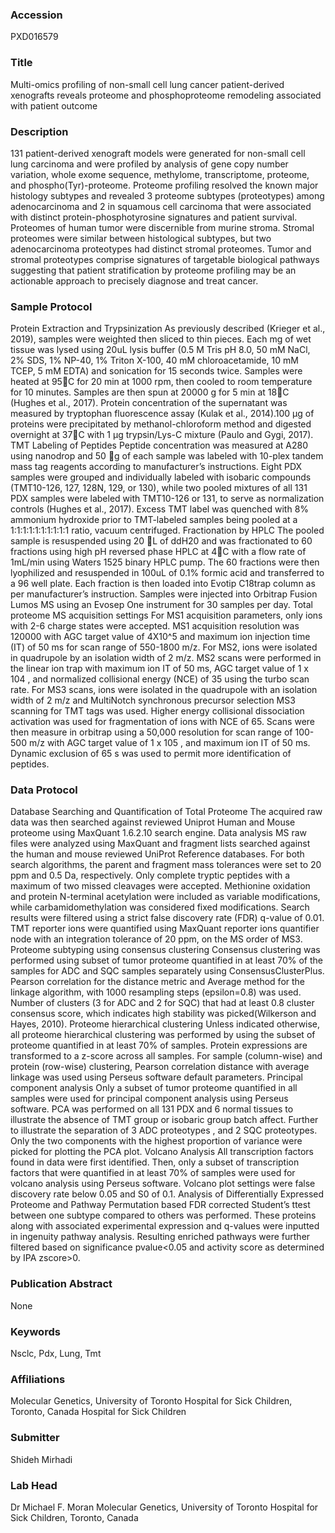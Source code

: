 ### Accession
PXD016579

### Title
Multi-omics profiling of non-small cell lung cancer patient-derived xenografts reveals proteome and phosphoproteome remodeling associated with patient outcome

### Description
131 patient-derived xenograft models were generated for non-small cell lung carcinoma and were profiled by analysis of gene copy number variation, whole exome sequence, methylome, transcriptome, proteome, and phospho(Tyr)-proteome. Proteome profiling resolved the known major histology subtypes and revealed 3 proteome subtypes (proteotypes) among adenocarcinoma and 2 in squamous cell carcinoma that were associated with distinct protein-phosphotyrosine signatures and patient survival. Proteomes of human tumor were discernible from murine stroma. Stromal proteomes were similar between histological subtypes, but two adenocarcinoma proteotypes had distinct stromal proteomes. Tumor and stromal proteotypes comprise signatures of targetable biological pathways suggesting that patient stratification by proteome profiling may be an actionable approach to precisely diagnose and treat cancer.

### Sample Protocol
Protein Extraction and Trypsinization As previously described (Krieger et al., 2019),  samples were weighted then sliced to thin pieces. Each mg of wet tissue was lysed using 20uL lysis buffer (0.5 M Tris pH 8.0, 50 mM NaCl, 2% SDS, 1% NP-40, 1% Triton X-100, 40 mM chloroacetamide, 10 mM TCEP, 5 mM EDTA) and sonication for 15 seconds twice. Samples were heated at 95C for 20 min at 1000 rpm, then cooled to room temperature for 10 minutes. Samples are then spun at 20000 g for 5 min at 18C (Hughes et al., 2017). Protein concentration of the supernatant was measured by tryptophan fluorescence assay (Kulak et al., 2014).100 μg of proteins were precipitated by methanol-chloroform method and digested overnight at 37C with 1 μg trypsin/Lys-C mixture (Paulo and Gygi, 2017).  TMT Labeling of Peptides Peptide concentration was measured at A280 using nanodrop and 50 g of each sample was labeled with 10-plex tandem mass tag reagents according to manufacturer’s instructions. Eight PDX samples were grouped and individually labeled with isobaric compounds (TMT10-126, 127, 128N, 129, or 130), while two pooled mixtures of all 131 PDX samples were labeled with TMT10-126 or 131, to serve as normalization controls (Hughes et al., 2017). Excess TMT label was quenched with 8% ammonium hydroxide prior to TMT-labeled samples being pooled at a 1:1:1:1:1:1:1:1:1:1 ratio, vacuum centrifuged. Fractionation by HPLC The pooled sample is resuspended using 20 L of ddH20 and was fractionated to 60 fractions using high pH reversed phase HPLC at 4C with a flow rate of 1mL/min using Waters 1525 binary HPLC pump. The 60 fractions were then lyophilized and resuspended in 100uL of 0.1% formic acid and transferred to a 96 well plate. Each fraction is then loaded into Evotip C18trap column as per manufacturer’s instruction. Samples were injected into Orbitrap Fusion Lumos MS using an Evosep One instrument for 30 samples per day.  Total proteome MS acquisition settings For MS1 acquisition parameters, only ions with 2-6 charge states were accepted. MS1 acquisition resolution was 120000 with AGC target value of 4X10^5 and maximum ion injection time (IT) of 50 ms for scan range of 550-1800 m/z.  For MS2, ions were isolated in quadrupole by an isolation width of 2 m/z. MS2 scans were performed in the linear ion trap with maximum ion IT of 50 ms, AGC target value of 1 x 104 , and normalized collisional energy (NCE) of 35 using the turbo scan rate. For MS3 scans, ions were isolated in the quadrupole with an isolation width of 2 m/z and MultiNotch synchronous precursor selection MS3 scanning for TMT tags was used. Higher energy collisional dissociation activation was used for fragmentation of ions with NCE of 65. Scans were then measure in orbitrap using a 50,000 resolution for scan range of 100-500 m/z with AGC target value of 1 x 105 , and maximum ion IT of 50 ms. Dynamic exclusion of 65 s was used to permit more identification of peptides.

### Data Protocol
Database Searching and Quantification of Total Proteome The acquired raw data was then searched against reviewed Uniprot Human and Mouse proteome using MaxQuant 1.6.2.10 search engine. Data analysis MS raw files were analyzed using MaxQuant and fragment lists searched against the human and mouse reviewed UniProt Reference databases. For both search algorithms, the parent and fragment mass tolerances were set to 20 ppm and 0.5 Da, respectively. Only complete tryptic peptides with a maximum of two missed cleavages were accepted. Methionine oxidation and protein N-terminal acetylation were included as variable modifications, while carbamidomethylation was considered fixed modifications. Search results were filtered using a strict false discovery rate (FDR) q-value of 0.01. TMT reporter ions were quantified using MaxQuant reporter ions quantifier node with an integration tolerance of 20 ppm, on the MS order of MS3.  Proteome subtyping using consensus clustering Consensus clustering was performed using subset of tumor proteome quantified in at least 70% of the samples for ADC and SQC samples separately using ConsensusClusterPlus. Pearson correlation for the distance metric and Average method for the linkage algorithm, with 1000 resampling steps (epsilon=0.8) was used.  Number of clusters (3 for ADC and 2 for SQC) that had at least 0.8 cluster consensus score, which indicates high stability was picked(Wilkerson and Hayes, 2010). Proteome hierarchical clustering Unless indicated otherwise, all proteome hierarchical clustering was performed by using the subset of proteome quantified in at least 70% of samples. Protein expressions are transformed to a z-score across all samples. For sample (column-wise) and protein (row-wise) clustering, Pearson correlation distance with average linkage was used using Perseus software default parameters. Principal component analysis Only a subset of tumor proteome quantified in all samples were used for principal component analysis using Perseus software. PCA was performed on all 131 PDX and 6 normal tissues to illustrate the absence of TMT group or isobaric group batch affect. Further to illustrate the separation of 3 ADC proteotypes , and 2 SQC proteotypes. Only the two components with the highest proportion of variance were picked for plotting the PCA plot. Volcano Analysis All transcription factors found in data were first identified. Then, only a subset of transcription factors that were quantified in at least 70% of samples were used for volcano analysis using Perseus software. Volcano plot settings were false discovery rate below 0.05 and S0 of 0.1.  Analysis of Differentially Expressed Proteome and Pathway  Permutation based FDR corrected Student’s ttest between one subtype compared to others was performed. These proteins along with associated experimental expression and q-values were inputted in ingenuity pathway analysis. Resulting enriched pathways were further filtered based on significance pvalue<0.05 and activity score as determined by IPA zscore>0.

### Publication Abstract
None

### Keywords
Nsclc, Pdx, Lung, Tmt

### Affiliations
Molecular Genetics, University of Toronto Hospital for Sick Children, Toronto, Canada
Hospital for Sick Children

### Submitter
Shideh Mirhadi

### Lab Head
Dr Michael F. Moran
Molecular Genetics, University of Toronto Hospital for Sick Children, Toronto, Canada


